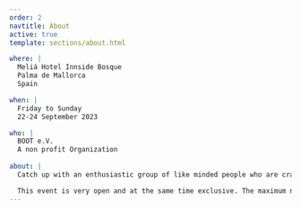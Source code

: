 ```yaml
---
order: 2
navtitle: About
active: true
template: sections/about.html

where: |
  Meliá Hotel Innside Bosque  
  Palma de Mallorca  
  Spain

when: |
  Friday to Sunday  
  22-24 September 2023

who: |
  BOOT e.V.
  A non profit Organization
  
about: |
  Catch up with an enthusiastic group of like minded people who are crazy about web technologies and performance. No matter if you are an Engineer, DevOps, Architect, Product Owner or Project Manager - everybody is welcome.

  This event is very open and at the same time exclusive. The maximum number of attendees is limited to 100. We want a family atmosphere where everyone can engage in sharing their knowledge and experience. It's like a weekend with friends and everyone brought their laptops :-) Plus, it's on the beautiful island of Mallorca in late summer. Usually the weather is perfect to relax at the pool and have a good time with friends.
---
```


